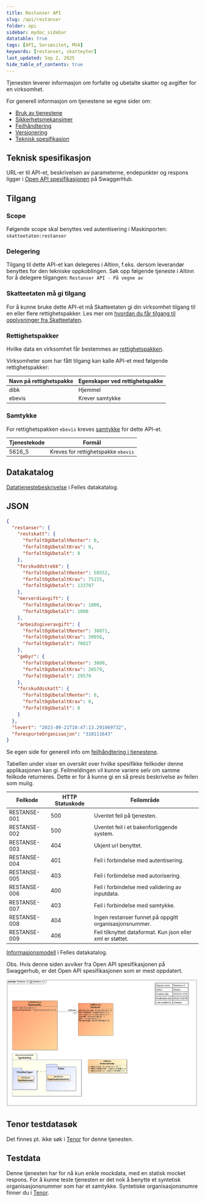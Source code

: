 ```yaml
---
title: Restanser API
slug: /api/restanser
folder: api
sidebar: mydoc_sidebar
datatable: true
tags: [API, Seriøsitet, MVA]
keywords: [restanser, skatteyter]
last_updated: Sep 2, 2025
hide_table_of_contents: true
---
```

<Summary>Tjenesten leverer informasjon om forfalte og ubetalte skatter og avgifter for en virksomhet.</Summary>

<Tabs underline={true}>
<TabItem headerText="Om tjenesten" itemKey="itemKey-1" default>

For generell informasjon om tjenestene se egne sider om:
* [Bruk av tjenestene](../om/bruk.md)
* [Sikkerhetsmekansimer](../om/sikkerhet.md)
* [Feilhåndtering](../om/feil.md)
* [Versjonering](../om/versjoner.md)
* [Teknisk spesifikasjon](../om/tekniskspesifikasjon.md)

## Teknisk spesifikasjon
URL-er til API-et, beskrivelsen av parameterne, endepunkter og respons ligger i [Open API spesifikasjonen](https://app.swaggerhub.com/apis/skatteetaten/restanser-api) på SwaggerHub.

## Tilgang

### Scope
Følgende scope skal benyttes ved autentisering i Maskinporten: `skatteetaten:restanser`

### Delegering
Tilgang til dette API-et kan delegeres i Altinn, f.eks. dersom leverandør benyttes for den tekniske oppkoblingen. Søk opp følgende tjeneste i Altinn for å delegere tilgangen: `Restanser API - På vegne av`
 
### Skatteetaten må gi tilgang
For å kunne bruke dette API-et må Skatteetaten gi din virksomhet tilgang til en eller flere rettighetspakker. Les mer om [hvordan du får tilgang til opplysninger fra Skatteetaten](https://www.skatteetaten.no/deling/).

### Rettighetspakker
Hvilke data en virksomhet får bestemmes av [rettighetspakken](../om/rettighetspakker.md).

Virksomheter som har fått tilgang kan kalle API-et med følgende rettighetspakker:

| Navn på rettighetspakke |	Egenskaper ved rettighetspakke |
|---|---|
| dibk | Hjemmel |
| ebevis | Krever samtykke |
 
### Samtykke
For rettighetspakken `ebevis` kreves [samtykke](../om/samtykke.md) for dette API-et.

| Tjenestekode | Formål |
|--------| ------ |
| 5616_5 | Kreves for rettighetspakke `ebevis`|
 
## Datakatalog
[Datatjenestebeskrivelse](https://data.norge.no/dataservices/0682ff1e-05b9-3031-8add-780f28853571) i Felles datakatalog.

</TabItem>
<TabItem headerText="Eksempler" itemKey="itemKey-2">

## JSON

```json
{
  "restanser": {
    "restskatt": {
      "forfaltOgUbetaltRenter": 0,
      "forfaltOgUbetaltKrav": 0,
      "forfaltOgUbetalt": 0
    },
    "forskuddstrekk": {
      "forfaltOgUbetaltRenter": 58552,
      "forfaltOgUbetaltKrav": 75155,
      "forfaltOgUbetalt": 133707
    },
    "merverdiavgift": {
      "forfaltOgUbetaltKrav": 1000,
      "forfaltOgUbetalt": 1000
    },
    "arbeidsgiveravgift": {
      "forfaltOgUbetaltRenter": 30071,
      "forfaltOgUbetaltKrav": 39956,
      "forfaltOgUbetalt": 70027
    },
    "gebyr": {
      "forfaltOgUbetaltRenter": 3000,
      "forfaltOgUbetaltKrav": 26579,
      "forfaltOgUbetalt": 29579
    },
    "forskuddsskatt": {
      "forfaltOgUbetaltRenter": 0,
      "forfaltOgUbetaltKrav": 0,
      "forfaltOgUbetalt": 0
    }
  },
  "levert": "2023-09-21T10:47:13.291069732",
  "forespurteOrganisasjon": "310111643"
}
```

</TabItem>
<TabItem headerText="Feilkoder" itemKey="itemKey-3">

Se egen side for generell info om [feilhåndtering i tjenestene](../om/feil.md).

Tabellen under viser en oversikt over hvilke spesifikke feilkoder denne applikasjonen kan gi. Feilmeldingen vil kunne variere selv om samme feilkode returneres. Dette er for å kunne gi en så presis beskrivelse av feilen som mulig.

| Feilkode | HTTP Statuskode | Feilområde |
|----------|-----------------|-------|
| RESTANSE-001 | 500 | Uventet feil på tjenesten.  |
| RESTANSE-002 | 500 | Uventet feil i et bakenforliggende system.  |
| RESTANSE-003 | 404 | Ukjent url benyttet. |
| RESTANSE-004 | 401 | Feil i forbindelse med autentisering.  |
| RESTANSE-005 | 403 | Feil i forbindelse med autorisering.  |
| RESTANSE-006 | 400 | Feil i forbindelse med validering av inputdata. |
| RESTANSE-007 | 403 | Feil i forbindelse med samtykke.  |
| RESTANSE-008 | 404 | Ingen restanser funnet på oppgitt organisasjonsnummer. |
| RESTANSE-009 | 406 | Feil tilknyttet dataformat. Kun json eller xml er støttet. |

</TabItem>
<TabItem headerText="Informasjonsmodell" itemKey="itemKey-4">

 [Informasjonsmodell](https://data.norge.no/informationmodels/a38edde5-9c88-3bda-afb9-174a1aa94077) i Felles datakatalog.
 
 Obs. Hvis denne siden avviker fra Open API spesifikasjonen på Swaggerhub, er det Open API spesifikasjonen som er mest oppdatert.

 [![RestanserV2](../../static/download/Informasjonsmodell_RestanserV2.PNG)](../../static/download/Informasjonsmodell_RestanserV2.PNG)
 
</TabItem>
<TabItem headerText="Test" itemKey="itemKey-5">

## Tenor testdatasøk
Det finnes pt. ikke søk i [Tenor](../test/tenor.md) for denne tjenesten.
 
## Testdata
Denne tjenesten har for nå kun enkle mockdata, med en statisk mocket respons. For å kunne teste tjenesten er det nok å benytte et syntetisk organisasjonsnummer som har et samtykke. Syntetiske organisasjonsnumre finner du i [Tenor](../test/tenor.md).
 
</TabItem>
</Tabs>
